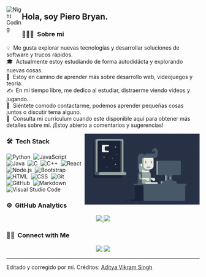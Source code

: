 <img alt="Night Coding" src="./assets/Hand%20Wave.gif" width='40' align="left"/><h2>Hola, soy Piero Bryan.</h2>

<!-- ## 👋 &nbsp;Hola, soy Piero Bryan -->

### 👨🏻‍💻 &nbsp;Sobre mi

💡 &nbsp;Me gusta explorar nuevas tecnologías y desarrollar soluciones de software y trucos rápidos.\
🎓 &nbsp;Actualmente estoy estudiando de forma autodidácta y explorando nuevas cosas.\
🌱 &nbsp;Estoy en camino de aprender más sobre desarrollo web, videojuegos y teoria.\
✍️ &nbsp;En mi tiempo libre, me dedico al estudiar, distraerme viendo videos y jugando.\
💬 &nbsp;Siéntete comodo contactarme, podemos aprender pequeñas cosas juntos o discutir tema alguno.\
📄 &nbsp;Consulta mi curriculum cuando este disponible aquí para obtener más detalles sobre mí. ¡Estoy abierto a comentarios y sugerencias!

<img alt="Night Coding" src="https://raw.githubusercontent.com/AVS1508/AVS1508/master/assets/Night-Coding.gif" align="right"/>

### 🛠 &nbsp;Tech Stack

![Python](https://img.shields.io/badge/-Python-05122A?style=flat&logo=python)&nbsp;
![JavaScript](https://img.shields.io/badge/-JavaScript-05122A?style=flat&logo=javascript)&nbsp;
![Java](https://img.shields.io/badge/-Java-05122A?style=flat&logo=Java&logoColor=FFA518)&nbsp;
![C](https://img.shields.io/badge/-C-05122A?style=flat&logo=C&logoColor=A8B9CC)&nbsp;
![C++](https://img.shields.io/badge/-C++-05122A?style=flat&logo=C%2B%2B&logoColor=00599C)&nbsp;
![React](https://img.shields.io/badge/-React-05122A?style=flat&logo=react)&nbsp;
![Node.js](https://img.shields.io/badge/-Node.js-05122A?style=flat&logo=node.js)&nbsp;
![Bootstrap](https://img.shields.io/badge/-Bootstrap-05122A?style=flat&logo=bootstrap&logoColor=563D7C)\
![HTML](https://img.shields.io/badge/-HTML-05122A?style=flat&logo=HTML5)&nbsp;
![CSS](https://img.shields.io/badge/-CSS-05122A?style=flat&logo=CSS3&logoColor=1572B6)&nbsp;
![Git](https://img.shields.io/badge/-Git-05122A?style=flat&logo=git)&nbsp;
![GitHub](https://img.shields.io/badge/-GitHub-05122A?style=flat&logo=github)&nbsp;
![Markdown](https://img.shields.io/badge/-Markdown-05122A?style=flat&logo=markdown)\
![Visual Studio Code](https://img.shields.io/badge/-Visual%20Studio%20Code-05122A?style=flat&logo=visual-studio-code&logoColor=007ACC)&nbsp;

### ⚙️ &nbsp;GitHub Analytics

<div align="center">
  <a href="https://github.com/PieroBryanBL">
    <img height="180em" src="https://github-readme-stats-eight-theta.vercel.app/api?username=PieroBryanBL&show_icons=true&theme=algolia&include_all_commits=true&count_private=true"/>
    <img height="180em" src="https://github-readme-stats-eight-theta.vercel.app/api/top-langs/?username=PieroBryanBL&layout=compact&langs_count=8&theme=algolia"/>
  </a>
</div>

### 🤝🏻 &nbsp;Connect with Me

<p align="center">
<a href="https://linkedin.com/in/AVS1508"><img src="https://img.shields.io/badge/-Piero%20Bryan-0077B5?style=flat&logo=Linkedin&logoColor=white"/></a>
<a href="mailto:pierobryanst1@gmail.com"><img src="https://img.shields.io/badge/-pierobryanst1@gmail.com-D14836?style=flat&logo=Gmail&logoColor=white"/></a>
</p>

-----
Editado y corregido por mi.
Créditos: [Aditya Vikram Singh](https://github.com/AVS1508)
